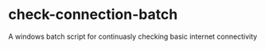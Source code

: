 # check-connection-batch
A windows batch script for continuasly checking basic internet connectivity
